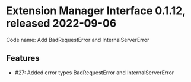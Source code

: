 # Extension Manager Interface 0.1.12, released 2022-09-06

Code name: Add BadRequestError and InternalServerError

## Features

* #27: Added error types BadRequestError and InternalServerError
